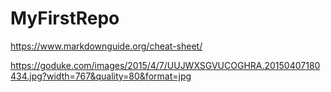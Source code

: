 # MyFirstRepo




https://www.markdownguide.org/cheat-sheet/

https://goduke.com/images/2015/4/7/UUJWXSGVUCOGHRA.20150407180434.jpg?width=767&quality=80&format=jpg
